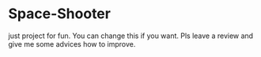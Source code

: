 # Space-Shooter
just project for fun. You can change this if you want.
Pls leave a review and give me some advices how to improve.
